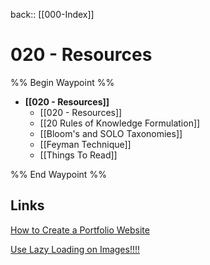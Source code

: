  back:: [[000-Index]]


# 020 - Resources

%% Begin Waypoint %%
- **[[020 - Resources]]**
	- [[020 - Resources]]
	- [[20 Rules of Knowledge Formulation]]
	- [[Bloom's and SOLO Taxonomies]]
	- [[Feyman Technique]]
	- [[Things To Read]]

%% End Waypoint %%



## Links

[How to Create a Portfolio Website](https://pagespeedchecklist.com/how-to-create-a-portfolio-website)

[Use Lazy Loading on Images!!!!](https://pagespeedchecklist.com/lazy-load-images)
